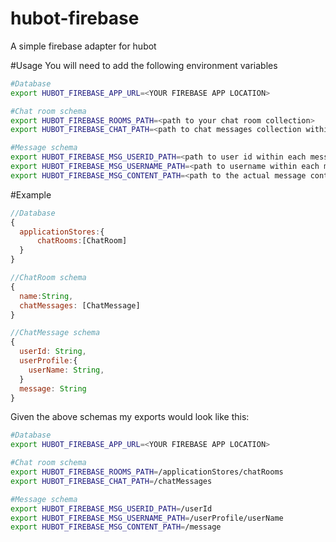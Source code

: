 # hubot-firebase
A simple firebase adapter for hubot




#Usage
You will need to add the following environment variables 
``` sh
#Database
export HUBOT_FIREBASE_APP_URL=<YOUR FIREBASE APP LOCATION>

#Chat room schema
export HUBOT_FIREBASE_ROOMS_PATH=<path to your chat room collection>
export HUBOT_FIREBASE_CHAT_PATH=<path to chat messages collection within each chatroom>

#Message schema
export HUBOT_FIREBASE_MSG_USERID_PATH=<path to user id within each message object>
export HUBOT_FIREBASE_MSG_USERNAME_PATH=<path to username within each message object>
export HUBOT_FIREBASE_MSG_CONTENT_PATH=<path to the actual message content>
```

#Example

```javascript
//Database
{
  applicationStores:{
      chatRooms:[ChatRoom]
  }
}

//ChatRoom schema
{
  name:String,
  chatMessages: [ChatMessage]
}

//ChatMessage schema
{
  userId: String,
  userProfile:{
    userName: String,
  }
  message: String
}
```

Given the above schemas my exports would look like this:

``` sh
#Database
export HUBOT_FIREBASE_APP_URL=<YOUR FIREBASE APP LOCATION>

#Chat room schema
export HUBOT_FIREBASE_ROOMS_PATH=/applicationStores/chatRooms
export HUBOT_FIREBASE_CHAT_PATH=/chatMessages

#Message schema
export HUBOT_FIREBASE_MSG_USERID_PATH=/userId
export HUBOT_FIREBASE_MSG_USERNAME_PATH=/userProfile/userName
export HUBOT_FIREBASE_MSG_CONTENT_PATH=/message
```



